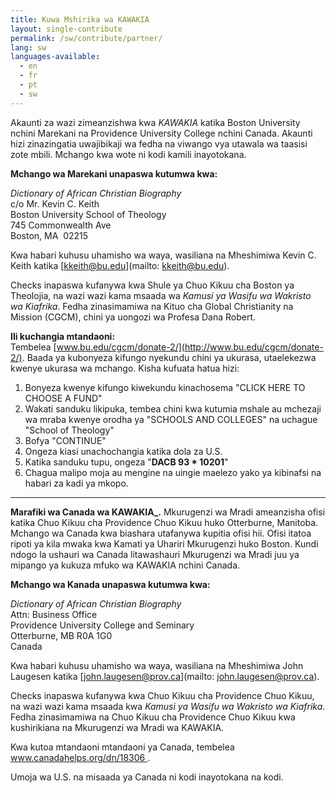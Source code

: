```yaml
---
title: Kuwa Mshirika wa KAWAKIA
layout: single-contribute
permalink: /sw/contribute/partner/
lang: sw
languages-available:                         
  - en
  - fr
  - pt
  - sw
---
```

Akaunti za wazi zimeanzishwa kwa _KAWAKIA_ katika Boston University nchini Marekani na Providence University College nchini Canada. Akaunti hizi zinazingatia uwajibikaji wa fedha na viwango vya utawala wa taasisi zote mbili. Mchango kwa wote ni kodi kamili inayotokana.

**Mchango wa Marekani unapaswa kutumwa kwa:**

_Dictionary of African Christian Biography_  
c/o Mr. Kevin C. Keith  
Boston University School of Theology  
745 Commonwealth Ave  
Boston, MA  02215

Kwa habari kuhusu uhamisho wa waya, wasiliana na Mheshimiwa Kevin C. Keith katika [kkeith@bu.edu](mailto: kkeith@bu.edu).

Checks inapaswa kufanywa kwa Shule ya Chuo Kikuu cha Boston ya Theolojia, na wazi wazi kama msaada wa _Kamusi ya Wasifu wa Wakristo wa Kiafrika_. Fedha zinasimamiwa na Kituo cha Global Christianity na Mission (CGCM), chini ya uongozi wa Profesa Dana Robert.

**Ili kuchangia mtandaoni:**  
Tembelea [www.bu.edu/cgcm/donate-2/](http://www.bu.edu/cgcm/donate-2/). Baada ya kubonyeza kifungo nyekundu chini ya ukurasa, utaelekezwa kwenye ukurasa wa mchango. Kisha kufuata hatua hizi:

1) Bonyeza kwenye kifungo kiwekundu kinachosema "CLICK HERE TO CHOOSE A FUND"
2) Wakati sanduku likipuka, tembea chini kwa kutumia mshale au mchezaji wa mraba kwenye orodha ya "SCHOOLS AND COLLEGES" na uchague "School of Theology"
3) Bofya "CONTINUE"
4) Ongeza kiasi unachochangia katika dola za U.S.
5) Katika sanduku tupu, ongeza "**DACB 93 * 10201**"
6) Chagua malipo moja au mengine na uingie maelezo yako ya kibinafsi na habari za kadi ya mkopo.

***  

**Marafiki wa Canada wa KAWAKIA_.**
Mkurugenzi wa Mradi ameanzisha ofisi katika Chuo Kikuu cha Providence Chuo Kikuu huko Otterburne, Manitoba. Mchango wa Canada kwa biashara utafanywa kupitia ofisi hii. Ofisi itatoa ripoti ya kila mwaka kwa Kamati ya Uhariri Mkurugenzi huko Boston. Kundi ndogo la ushauri wa Canada litawashauri Mkurugenzi wa Mradi juu ya mipango ya kukuza mfuko wa KAWAKIA nchini Canada.

**Mchango wa Kanada unapaswa kutumwa kwa:**

_Dictionary of African Christian Biography_  
Attn: Business Office  
Providence University College and Seminary  
Otterburne, MB R0A 1G0  
Canada

Kwa habari kuhusu uhamisho wa waya, wasiliana na Mheshimiwa John Laugesen katika [john.laugesen@prov.ca](mailto: john.laugesen@prov.ca).

Checks inapaswa kufanywa kwa Chuo Kikuu cha Providence Chuo Kikuu, na wazi wazi kama msaada kwa _Kamusi ya Wasifu wa Wakristo wa Kiafrika_. Fedha zinasimamiwa na Chuo Kikuu cha Providence Chuo Kikuu kwa kushirikiana na Mkurugenzi wa Mradi wa KAWAKIA.

Kwa kutoa mtandaoni mtandaoni ya Canada, tembelea [www.canadahelps.org/dn/18306 ](http://www.canadahelps.org/dn/18306).

Umoja wa U.S. na misaada ya Canada ni kodi inayotokana na kodi.
